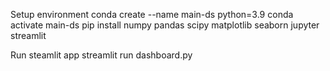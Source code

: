 Setup environment
conda create --name main-ds python=3.9
conda activate main-ds
pip install numpy pandas scipy matplotlib seaborn jupyter streamlit

Run steamlit app
streamlit run dashboard.py
